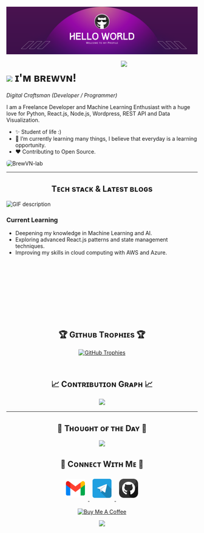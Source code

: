 <!--Banner-->
![BrewVN-lab Banner Image](./banner.png)

<!--Night Owl image-->
<div>
  <img align="right" width="40%" src="https://owlbertsio-resized.s3.amazonaws.com/Popper.psd.full.png">
</div>

<!--Header Name-->
# <img src="https://emojis.slackmojis.com/emojis/images/1531849430/4246/blob-sunglasses.gif?1531849430" width="30"/> ɪ'ᴍ ʙʀᴇᴡᴠɴ!
 
*Digital Craftsman (Developer / Programmer)*
<br /> 

<!--Start Intro-->               
<p align="left">I am a Freelance  Developer and Machine Learning Enthusiast with a huge love for Python, React.js, Node.js, Wordpress, REST API and Data Visualization. </p>

- ✨ Student of life :)
- 🌱 I’m currently learning many things, I believe that everyday is a learning opportunity.
- ❤ Contributing to Open Source.
<!--End Intro-->

<!--Profile Count Badge-->
<p align="left">
  <img src="https://komarev.com/ghpvc/?username=BrewVN-lab&label=Profile%20views&color=770677&style=for-the-badge&logo=star" alt="BrewVN-lab" style="padding-right:20px;border-radius: 6px;" />

---


<!--Languages and Tools Section-->           
<h2 align="center">Tᴇᴄʜ sᴛᴀᴄᴋ & Lᴀᴛᴇsᴛ ʙʟᴏɢs</h2> 
<picture>
  <source media="(prefers-color-scheme: dark)" srcset="./Skills_Animation_Dark.gif">
  <source media="(prefers-color-scheme: light)" srcset="./Skills_Animation_White.gif">
  <img align="left" alt="GIF description" src="./Skills_Animation_White.gif">
</picture>
<br />

<h3 align="left">Current Learning</h3>
<ul align="left">
  <li>Deepening my knowledge in Machine Learning and AI.</li>
  <li>Exploring advanced React.js patterns and state management techniques.</li>
  <li>Improving my skills in cloud computing with AWS and Azure.</li>
</ul>
<br />
<br />
<br />
<br />


<br /><br />
<br /><br />
<!--Trophies Section-->  
<h2 align="center">🏆 Gɪᴛʜᴜʙ Tʀᴏᴘʜɪᴇs 🏆</h2>
<p align="center">
  <a href="https://github.com/BrewVN-lab">
    <picture>
      <source media="(prefers-color-scheme: dark)" srcset="https://github-profile-trophy.vercel.app/?username=BrewVN-lab&no-bg=true&row=2&column=6&margin-w=20&margin-h=20&theme=monokai">
      <source media="(prefers-color-scheme: light)" srcset="https://github-profile-trophy.vercel.app/?username=BrewVN-lab&no-bg=true&row=2&column=6&margin-w=20&margin-h=20">
      <img alt="GitHub Trophies" src="https://github-profile-trophy.vercel.app/?username=BrewVN-lab&no-bg=true&no-frame=true&row=2&column=6&margin-w=20&margin-h=20">
    </picture>
  </a>
</p>
<br />

<!--Contribution Graph-->
<h2 align="center">📈 Cᴏɴᴛʀɪʙᴜᴛɪᴏɴ Gʀᴀᴘʜ 📈</h2>
<div align="center">
    <img src="https://github-readme-activity-graph.vercel.app/graph?username=BrewVN-lab&bg_color=220a28&&color=ffffff&line=c56a90&point=ffeb95&area=false&hide_border=false" border-radius="15">
</div>

---

<!--Dynamic Quote card updates everyday at 12 PM--> 
<h2 align="center">🌟 Tʜᴏᴜɢʜᴛ ᴏғ ᴛʜᴇ Dᴀʏ 🌟</h2>













































































































































































































<!--STARTS_HERE_QUOTE_CARD-->
<p align="center">
    <img src="https://readme-daily-quotes.vercel.app/api?author=Criss%20Jami&quote=When%20a%20man%20is%20penalized%20for%20honesty%20he%20learns%20to%20lie.&theme=dark&bg_color=220a28&author_color=ffeb95&accent_color=c56a90">
</p>
<!--ENDS_HERE_QUOTE_CARD-->














































































































































































































<!--Contact Section--> 

<h2 align="center">🤝 Cᴏɴɴᴇᴄᴛ Wɪᴛʜ Mᴇ 🤝 </h2>
<div align="center">
  
<a href="mailto:brewvn.ltd@gmail.com" target="_blank">
<img src="./gmail.png" width=50 height=50 alt="brewvn.ltd@gmail.com" style="margin-bottom: 5px; margin: 8px;" />
</a>

<a href="https://t.me/brewvn_ltd" target="_blank">
<img src="./telegram.png" width=50 height=50 alt="brewvn_ltd" style="margin-bottom: 5px; margin: 8px;" />
</a>

<a href="https://www.github.com/BrewVN-lab" target="_blank">
<img src="./github.png" width=50 height=50 alt="BrewVN" style="margin-bottom: 5px; margin: 8px;" />
</a>

</div>
<br/>

<!--Buy me a coffee-->
<div align="center">
<a href="https://ko-fi.com/brewvn" target="_blank"><img src="https://cdn.ko-fi.com/cdn/kofi3.png" alt="Buy Me A Coffee" style="height: 50px !important;width: 210px !important;" ></a>
</div>


<!--Footer--> 
<p align="center">
  <img src="https://capsule-render.vercel.app/api?type=waving&color=gradient&height=65&section=footer"/>
</p>
